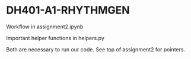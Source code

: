 # DH401-A1-RHYTHMGEN

Workflow in assignment2.ipynb

Important helper functions in helpers.py

Both are necessary to run our code. See top of assignment2 for pointers. 
